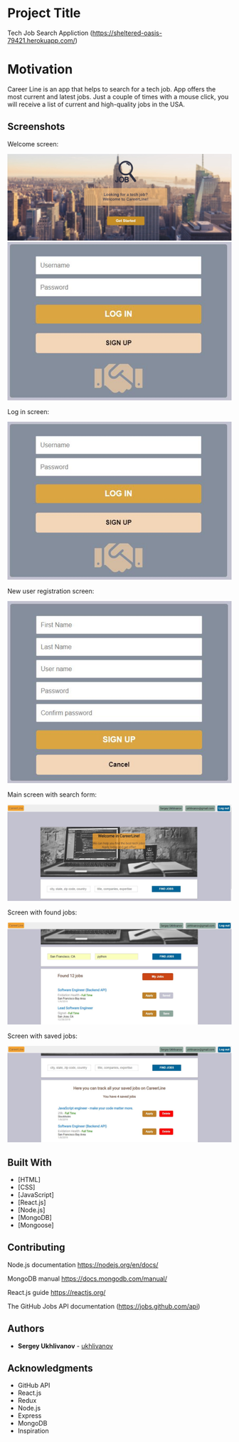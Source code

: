 # Project Title

Tech Job Search Appliction (https://sheltered-oasis-79421.herokuapp.com/)

# Motivation

Career Line is an app that helps to search for a tech job. App offers the most current and latest jobs. Just a couple of times with a mouse click, you will receive a list of current and high-quality jobs in the USA. 

## Screenshots

Welcome screen:

![search](public/img/initial.JPG)
![search](public/img/login.JPG)

Log in screen:

![search](public/img/login.JPG)

New user registration screen:

![search](public/img/signup.JPG)

Main screen with search form:

![search](public/img/form.JPG)

Screen with found jobs:

![search](public/img/jobs.JPG)

Screen with saved jobs:

![search](public/img/savedjobs.JPG)

## Built With

* [HTML]
* [CSS]
* [JavaScript]
* [React.js]
* [Node.js]
* [MongoDB]
* [Mongoose]

## Contributing

Node.js documentation
https://nodejs.org/en/docs/

MongoDB manual
https://docs.mongodb.com/manual/

React.js guide
https://reactjs.org/

The GitHub Jobs API documentation (https://jobs.github.com/api)

## Authors

* **Sergey Ukhlivanov** - [ukhlivanov](https://github.com/ukhlivanov/)

## Acknowledgments

* GitHub API
* React.js
* Redux
* Node.js
* Express
* MongoDB
* Inspiration
